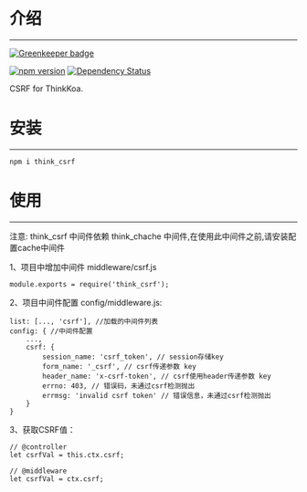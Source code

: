 # 介绍
-----

[![Greenkeeper badge](https://badges.greenkeeper.io/thinkkoa/think_csrf.svg)](https://greenkeeper.io/)

[![npm version](https://badge.fury.io/js/think_csrf.svg)](https://badge.fury.io/js/think_csrf)
[![Dependency Status](https://david-dm.org/thinkkoa/think_csrf.svg)](https://david-dm.org/thinkkoa/think_csrf)

CSRF for ThinkKoa.

# 安装
-----

```
npm i think_csrf
```

# 使用
-----
注意: think\_csrf 中间件依赖 think\_chache 中间件,在使用此中间件之前,请安装配置cache中间件

1、项目中增加中间件 middleware/csrf.js
```
module.exports = require('think_csrf');
```

2、项目中间件配置 config/middleware.js:
```
list: [..., 'csrf'], //加载的中间件列表
config: { //中间件配置
    ...,
    csrf: {
        session_name: 'csrf_token', // session存储key
        form_name: '_csrf', // csrf传递参数 key
        header_name: 'x-csrf-token', // csrf使用header传递参数 key
        errno: 403, // 错误码，未通过csrf检测抛出
        errmsg: 'invalid csrf token' // 错误信息，未通过csrf检测抛出
    }
}
```

3、获取CSRF值：

```
// @controller
let csrfVal = this.ctx.csrf;

// @middleware
let csrfVal = ctx.csrf;
```